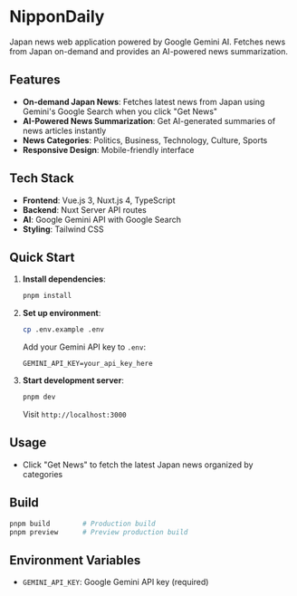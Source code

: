 # NipponDaily

Japan news web application powered by Google Gemini AI. Fetches news from Japan on-demand and provides an AI-powered news summarization.

## Features

- **On-demand Japan News**: Fetches latest news from Japan using Gemini's Google Search when you click "Get News"
- **AI-Powered News Summarization**: Get AI-generated summaries of news articles instantly
- **News Categories**: Politics, Business, Technology, Culture, Sports
- **Responsive Design**: Mobile-friendly interface

## Tech Stack

- **Frontend**: Vue.js 3, Nuxt.js 4, TypeScript
- **Backend**: Nuxt Server API routes
- **AI**: Google Gemini API with Google Search
- **Styling**: Tailwind CSS

## Quick Start

1. **Install dependencies**:
   ```bash
   pnpm install
   ```

2. **Set up environment**:
   ```bash
   cp .env.example .env
   ```
   Add your Gemini API key to `.env`:
   ```
   GEMINI_API_KEY=your_api_key_here
   ```

3. **Start development server**:
   ```bash
   pnpm dev
   ```
   Visit `http://localhost:3000`

## Usage

- Click "Get News" to fetch the latest Japan news organized by categories

## Build

```bash
pnpm build        # Production build
pnpm preview      # Preview production build
```

## Environment Variables

- `GEMINI_API_KEY`: Google Gemini API key (required)
